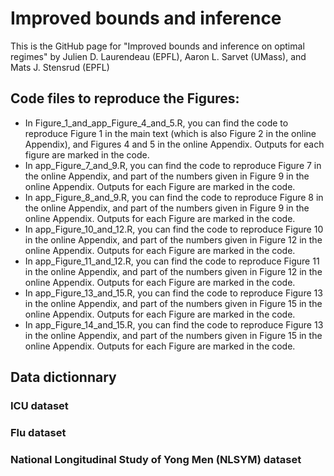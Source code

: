 # Improved bounds and inference
 This is the GitHub page for "Improved bounds and inference on optimal regimes" by Julien D. Laurendeau (EPFL), Aaron L. Sarvet (UMass), and Mats J. Stensrud (EPFL)

## Code files to reproduce the Figures:
- In Figure_1_and_app_Figure_4_and_5.R, you can find the code to reproduce Figure 1 in the main text (which is also Figure 2 in the online Appendix), and Figures 4 and 5 in the online Appendix. Outputs for each figure are marked in the code.
- In app_Figure_7_and_9.R, you can find the code to reproduce Figure 7 in the online Appendix, and part of the numbers given in Figure 9 in the online Appendix. Outputs for each Figure are marked in the code.
- In app_Figure_8_and_9.R, you can find the code to reproduce Figure 8 in the online Appendix, and part of the numbers given in Figure 9 in the online Appendix. Outputs for each Figure are marked in the code.
- In app_Figure_10_and_12.R, you can find the code to reproduce Figure 10 in the online Appendix, and part of the numbers given in Figure 12 in the online Appendix. Outputs for each Figure are marked in the code.
- In app_Figure_11_and_12.R, you can find the code to reproduce Figure 11 in the online Appendix, and part of the numbers given in Figure 12 in the online Appendix. Outputs for each Figure are marked in the code.
- In app_Figure_13_and_15.R, you can find the code to reproduce Figure 13 in the online Appendix, and part of the numbers given in Figure 15 in the online Appendix. Outputs for each Figure are marked in the code.
- In app_Figure_14_and_15.R, you can find the code to reproduce Figure 13 in the online Appendix, and part of the numbers given in Figure 15 in the online Appendix. Outputs for each Figure are marked in the code.

## Data dictionnary
### ICU dataset
### Flu dataset
### National Longitudinal Study of Yong Men (NLSYM) dataset

